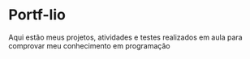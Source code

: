 # Portf-lio
Aqui estão meus projetos, atividades e testes realizados em aula para comprovar meu conhecimento em programação
